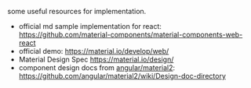 some useful resources for implementation.

- official md sample implementation for react: https://github.com/material-components/material-components-web-react
- official demo: https://material.io/develop/web/
- Material Design Spec https://material.io/design/
- component design docs from [angular/material2](https://github.com/angular/material2): https://github.com/angular/material2/wiki/Design-doc-directory

